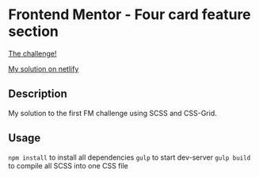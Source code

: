 # Frontend Mentor - Four card feature section

[The challenge!](https://www.frontendmentor.io/challenges/four-card-feature-section-weK1eFYK)

[My solution on netlify](https://fervent-mcclintock-dd5973.netlify.com)

## Description
My solution to the first FM challenge using SCSS and CSS-Grid.

## Usage
`npm install` to install all dependencies
`gulp` to start dev-server
`gulp build` to compile all SCSS into one CSS file

